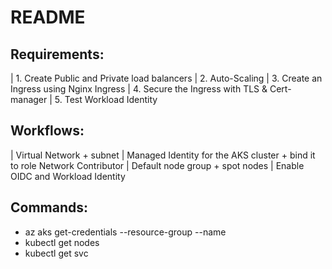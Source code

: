 README
======

Requirements:
-----------------------------------
| 1. Create Public and Private load balancers
| 2. Auto-Scaling
| 3. Create an Ingress using Nginx Ingress
| 4. Secure the Ingress with TLS & Cert-manager
| 5. Test Workload Identity


Workflows:
----------
| Virtual Network + subnet
| Managed Identity for the AKS cluster + bind it to role Network Contributor
| Default node group + spot nodes
| Enable OIDC and Workload Identity

Commands:
---------
* az aks get-credentials --resource-group <rg> --name <aksname>
* kubectl get nodes
* kubectl get svc